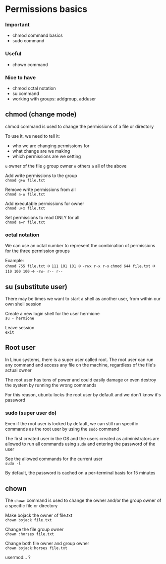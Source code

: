 # Permissions basics

### Important

-   chmod command basics
-   sudo command

### Useful

-   chown command

### Nice to have

-   chmod octal notation
-   su command
-   working with groups: addgroup, adduser

## chmod (change mode)

chmod command is used to change the permissions of a file or directory

To use it, we need to tell it:

-   who we are changing permissions for
-   what change are we making
-   which permissions are we setting

`u` owner of the file
`g` group owner
`o` others
`a` all of the above

Add write permissions to the group  
`chmod g+w file.txt`

Remove write permissions from all  
`chmod a-w file.txt`

Add executable permissions for owner  
`chmod u+x file.txt`

Set permissions to read ONLY for all  
`chmod a=r file.txt`

### octal notation

We can use an octal number to represent the combination of permissions for the three permission groups

Example:  
`chmod 755 file.txt` -> `111 101 101` -> `-rwx r-x r-x`
`chmod 644 file.txt` -> `110 100 100` -> `-rw- r-- r--`

## su (substitute user)

There may be times we want to start a shell as another user, from within our own shell session

Create a new login shell for the user hermione  
`su - hermione`

Leave session  
`exit`

## Root user

In Linux systems, there is a super user called root. The root user can run any command and access any file on the machine, regardless of the file's actual owner

The root user has tons of power and could easily damage or even destroy the system by running the wrong commands

For this reason, ubuntu locks the root user by default and we don't know it's password

### sudo (super user do)

Even if the root user is locked by default, we can still run specific commands as the root user by using the `sudo` command

The first created user in the OS and the users created as administrators are allowed to run all commands using `sudo` and entering the password of the user

See the allowed commands for the current user  
`sudo -l`

By default, the password is cached on a per-terminal basis for 15 minutes

## chown

The `chown` command is used to change the owner and/or the group owner of a specific file or directory

Make bojack the owner of file.txt  
`chown bojack file.txt`

Change the file group owner  
`chown :horses file.txt`

Change both file owner and group owner  
`chown bojack:horses file.txt`


usermod... ?